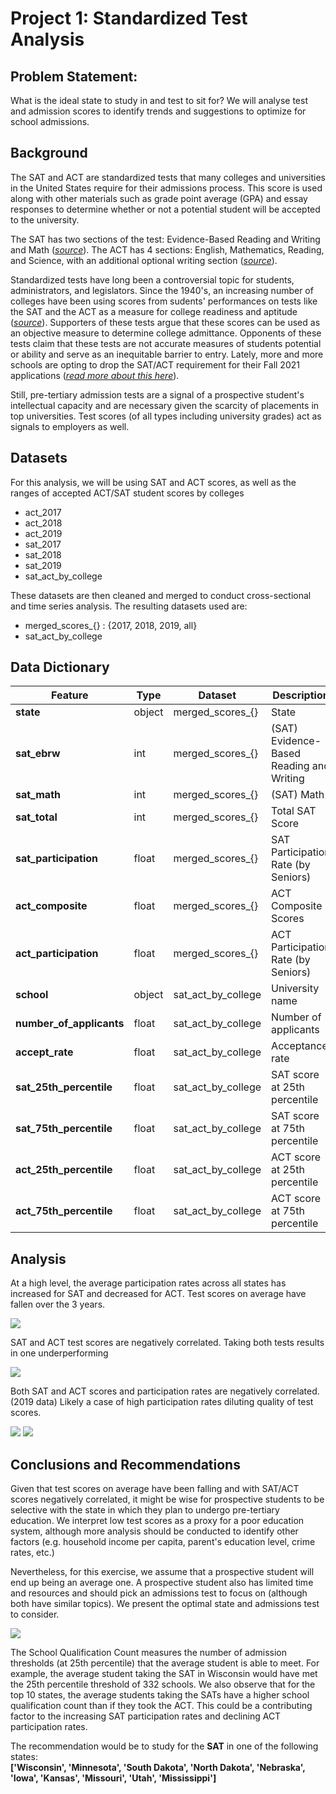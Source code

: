# Project 1: Standardized Test Analysis

## Problem Statement:
What is the ideal state to study in and test to sit for? We will analyse test and admission scores to identify trends and suggestions to optimize for school admissions.

## Background

The SAT and ACT are standardized tests that many colleges and universities in the United States require for their admissions process. This score is used along with other materials such as grade point average (GPA) and essay responses to determine whether or not a potential student will be accepted to the university.

The SAT has two sections of the test: Evidence-Based Reading and Writing and Math ([*source*](https://www.princetonreview.com/college/sat-sections)). The ACT has 4 sections: English, Mathematics, Reading, and Science, with an additional optional writing section ([*source*](https://www.act.org/content/act/en/products-and-services/the-act/scores/understanding-your-scores.html)). 

Standardized tests have long been a controversial topic for students, administrators, and legislators. Since the 1940's, an increasing number of colleges have been using scores from sudents' performances on tests like the SAT and the ACT as a measure for college readiness and aptitude ([*source*](https://www.minotdailynews.com/news/local-news/2017/04/a-brief-history-of-the-sat-and-act/)). Supporters of these tests argue that these scores can be used as an objective measure to determine college admittance. Opponents of these tests claim that these tests are not accurate measures of students potential or ability and serve as an inequitable barrier to entry. Lately, more and more schools are opting to drop the SAT/ACT requirement for their Fall 2021 applications ([*read more about this here*](https://www.cnn.com/2020/04/14/us/coronavirus-colleges-sat-act-test-trnd/index.html)).

Still, pre-tertiary admission tests are a signal of a prospective student's intellectual capacity and are necessary given the scarcity of placements in top universities. Test scores (of all types including university grades) act as signals to employers as well.

## Datasets

For this analysis, we will be using SAT and ACT scores, as well as the ranges of accepted ACT/SAT student scores by colleges
* act_2017
* act_2018
* act_2019
* sat_2017
* sat_2018
* sat_2019
* sat_act_by_college

These datasets are then cleaned and merged to conduct cross-sectional and time series analysis. The resulting datasets used are:
* merged_scores_{} : {2017, 2018, 2019, all}
* sat_act_by_college

## Data Dictionary

|Feature|Type|Dataset|Description|
|---|---|---|---|
|__state__|object|merged_scores_{}|State|
|__sat_ebrw__|int|merged_scores_{}|(SAT) Evidence-Based Reading and Writing|
|__sat_math__|int|merged_scores_{}|(SAT) Math|
|__sat_total__|int|merged_scores_{}|Total SAT Score|
|__sat_participation__|float|merged_scores_{}|SAT Participation Rate (by Seniors)|
|__act_composite__|float|merged_scores_{}|ACT Composite Scores|
|__act_participation__|float|merged_scores_{}|ACT Participation Rate (by Seniors)|
|__school__|object|sat_act_by_college|University name|
|__number_of_applicants__|float|sat_act_by_college|Number of applicants|
|__accept_rate__|float|sat_act_by_college|Acceptance rate|
|__sat_25th_percentile__|float|sat_act_by_college|SAT score at 25th percentile|
|__sat_75th_percentile__|float|sat_act_by_college|SAT score at 75th percentile|
|__act_25th_percentile__|float|sat_act_by_college|ACT score at 25th percentile|
|__act_75th_percentile__|float|sat_act_by_college|ACT score at 75th percentile|


## Analysis

At a high level, the average participation rates across all states has increased for SAT and decreased for ACT. 
Test scores on average have fallen over the 3 years.

<img src="https://github.com/eugenekhoo1/project_1/blob/90ce956c8e0e3f11a9d88ed181e37c45a76e7ee2/images/year_on_year_summary.png">

SAT and ACT test scores are negatively correlated. Taking both tests results in one underperforming

<img src="https://github.com/eugenekhoo1/project_1/blob/90ce956c8e0e3f11a9d88ed181e37c45a76e7ee2/images/test_score_correlation_matrix.png">

Both SAT and ACT scores and participation rates are negatively correlated. (2019 data)
Likely a case of high participation rates diluting quality of test scores.

<img src="https://github.com/eugenekhoo1/project_1/blob/90ce956c8e0e3f11a9d88ed181e37c45a76e7ee2/images/sat_scores_vs_participation.png">

<img src="https://github.com/eugenekhoo1/project_1/blob/90ce956c8e0e3f11a9d88ed181e37c45a76e7ee2/images/act_scores_vs_participation.png">

## Conclusions and Recommendations

Given that test scores on average have been falling and with SAT/ACT scores negatively correlated, it might be wise for prospective students to be selective with the state in which they plan to undergo pre-tertiary education. We interpret low test scores as a proxy for a poor education system, although more analysis should be conducted to identify other factors (e.g. household income per capita, parent's education level, crime rates, etc.)

Nevertheless, for this exercise, we assume that a prospective student will end up being an average one. A prospective student also has limited time and resources and should pick an admissions test to focus on (although both have similar topics). We present the optimal state and admissions test to consider.

<img src="https://github.com/eugenekhoo1/project_1/blob/bec43865fed0406c47d87c188a3d2c846bfe7e3b/images/school_qualification_count1.png">

The School Qualification Count measures the number of admission thresholds (at 25th percentile) that the average student is able to meet. For example, the average student taking the SAT in Wisconsin would have met the 25th percentile threshold of 332 schools. We also observe that for the top 10 states, the average students taking the SATs have a higher school qualification count than if they took the ACT. This could be a contributing factor to the increasing SAT participation rates and declining ACT participation rates.

The recommendation would be to study for the __SAT__ in one of the following states:
<br> __['Wisconsin', 'Minnesota', 'South Dakota', 'North Dakota', 'Nebraska', 'Iowa', 'Kansas', 'Missouri', 'Utah', 'Mississippi']__
